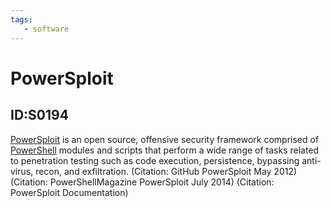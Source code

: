 ```yaml
---
tags:
   - software
---
```

# PowerSploit
## ID:S0194
[PowerSploit](software/S0194) is an open source, offensive security framework comprised of [PowerShell](techniques/T1059/001) modules and scripts that perform a wide range of tasks related to penetration testing such as code execution, persistence, bypassing anti-virus, recon, and exfiltration. (Citation: GitHub PowerSploit May 2012) (Citation: PowerShellMagazine PowerSploit July 2014) (Citation: PowerSploit Documentation)
